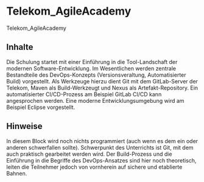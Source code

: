 # Telekom_AgileAcademy
Telekom_AgileAcademy

## Inhalte 
Die Schulung startet mit einer Einführung in die Tool-Landschaft der modernen Software-Entwicklung. Im Wesentlichen werden zentrale Bestandteile des DevOps-Konzepts (Versionsveraltung, Automatisierter Build) vorgestellt. Als Werkzeuge hierzu dient Git mit dem GitLab-Server der Telekom, Maven als Build-Werkzeugt und Nexus als Artefakt-Repository. Ein automatisierter CI/CD-Prozess am Beispiel GitLab CI/CD kann angesprochen werden. Eine moderne Entwicklungsumgebung wird am Beispiel Eclipse vorgestellt.

## Hinweise 

In diesem Block wird noch nichts programmiert (auch wenn es dem ein oder anderen schwerfallen sollte). Schwerpunkt des Unterrichts ist Git, mit dem auch praktisch gearbeitet werden wird. Der Build-Prozess und die Einführung in die Begriffe des DevOps-Ansatzes sind hier noch theoretisch, leiten die Teilnehmer jedoch von vornherein auf sichere und etablierte Bahnen.

	
